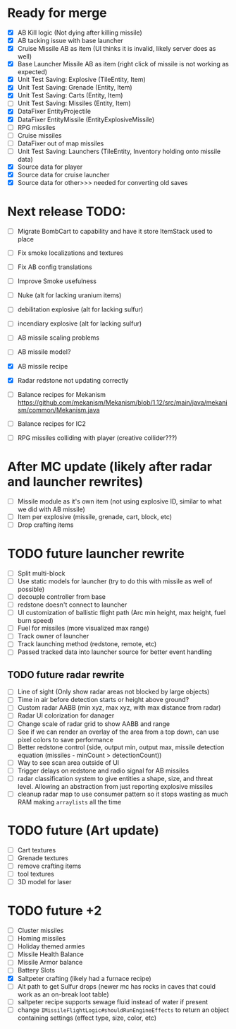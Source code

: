 # Ready for merge

- [X] AB Kill logic (Not dying after killing missile)
- [X] AB tacking issue with base launcher
- [X] Cruise Missile AB as item (UI thinks it is invalid, likely server does as well)
- [X] Base Launcher Missile AB as item (right click of missile is not working as expected)
- [X] Unit Test Saving: Explosive (TileEntity, Item)
- [X] Unit Test Saving: Grenade (Entity, Item)
- [X] Unit Test Saving: Carts (Entity, Item)
- [ ] Unit Test Saving: Missiles (Entity, Item)
- [X] DataFixer EntityProjectile
- [X] DataFixer EntityMissile (EntityExplosiveMissile)
- [ ] RPG missiles
- [ ] Cruise missiles
- [ ] DataFixer out of map missiles
- [ ] Unit Test Saving: Launchers (TileEntity, Inventory holding onto missile data)
- [X] Source data for player
- [X] Source data for cruise launcher
- [X] Source data for other>>> needed for converting old saves

# Next release TODO:

- [ ] Migrate BombCart to capability and have it store ItemStack used to place
- [ ] Fix smoke localizations and textures
- [ ] Fix AB config translations
- [ ] Improve Smoke usefulness
- [ ] Nuke (alt for lacking uranium items)
- [ ] debilitation explosive (alt for lacking sulfur)
- [ ] incendiary explosive (alt for lacking sulfur)
- [ ] AB missile scaling problems
- [ ] AB missile model?
- [X] AB missile recipe
- [X] Radar redstone not updating correctly
- [ ] Balance recipes for Mekanism https://github.com/mekanism/Mekanism/blob/1.12/src/main/java/mekanism/common/Mekanism.java
- [ ] Balance recipes for IC2
- [ ] RPG missiles colliding with player (creative collider???)


# After MC update (likely after radar and launcher rewrites)

- [ ] Missile module as it's own item (not using explosive ID, similar to what we did with AB missile)
- [ ] Item per explosive (missile, grenade, cart, block, etc)
- [ ] Drop crafting items

# TODO future launcher rewrite

- [ ] Split multi-block
- [ ] Use static models for launcher (try to do this with missile as well of possible)
- [ ] decouple controller from base
- [ ] redstone doesn't connect to launcher
- [ ] UI customization of ballistic flight path (Arc min height, max height, fuel burn speed)
- [ ] Fuel for missiles (more visualized max range)
- [ ] Track owner of launcher
- [ ] Track launching method (redstone, remote, etc)
- [ ] Passed tracked data into launcher source for better event handling

## TODO future radar rewrite

- [ ] Line of sight (Only show radar areas not blocked by large objects)
- [ ] Time in air before detection starts or height above ground?
- [ ] Custom radar AABB (min xyz, max xyz, with max distance from radar)
- [ ] Radar UI colorization for danager
- [ ] Change scale of radar grid to show AABB and range
- [ ] See if we can render an overlay of the area from a top down, can use pixel colors to save performance
- [ ] Better redstone control (side, output min, output max, missile detection equation (missiles - minCount > detectionCount))
- [ ] Way to see scan area outside of UI
- [ ] Trigger delays on redstone and radio signal for AB missiles
- [ ] radar classification system to give entities a shape, size, and threat level. Allowing an abstraction from just reporting explosive missiles
- [ ] cleanup radar map to use consumer pattern so it stops wasting as much RAM making `arraylists` all the time

# TODO future (Art update)

- [ ] Cart textures
- [ ] Grenade textures
- [ ] remove crafting items
- [ ] tool textures
- [ ] 3D model for laser

# TODO future +2

- [ ] Cluster missiles
- [ ] Homing missiles
- [ ] Holiday themed armies
- [ ] Missile Health Balance
- [ ] Missile Armor balance
- [ ] Battery Slots
- [X] Saltpeter crafting (likely had a furnace recipe)
- [ ] Alt path to get Sulfur drops (newer mc has rocks in caves that could work as an on-break loot table)
- [ ] saltpeter recipe supports sewage fluid instead of water if present
- [ ] change `IMissileFlightLogic#shouldRunEngineEffects` to return an object containing settings (effect type, size, color, etc)